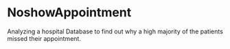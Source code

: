 # NoshowAppointment
Analyzing a hospital Database to find out why a high majority of the patients missed their appointment.
